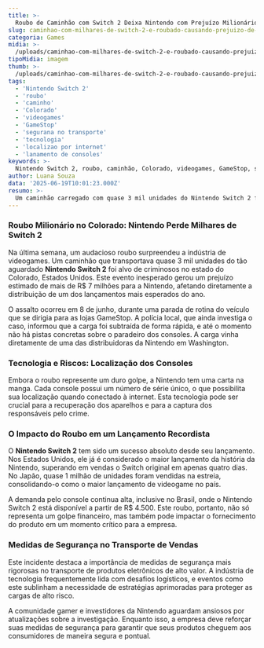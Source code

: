 ```yaml
---
title: >-
  Roubo de Caminhão com Switch 2 Deixa Nintendo com Prejuízo Milionário
slug: caminhao-com-milhares-de-switch-2-e-roubado-causando-prejuizo-de-mais-de-r-7-milhoes
categoria: Games
midia: >-
  /uploads/caminhao-com-milhares-de-switch-2-e-roubado-causando-prejuizo-de-mais-de-r-7-milhoes-thumb.webp
tipoMidia: imagem
thumb: >-
  /uploads/caminhao-com-milhares-de-switch-2-e-roubado-causando-prejuizo-de-mais-de-r-7-milhoes-thumb.webp
tags:
  - 'Nintendo Switch 2'
  - 'roubo'
  - 'caminho'
  - 'Colorado'
  - 'videogames'
  - 'GameStop'
  - 'segurana no transporte'
  - 'tecnologia'
  - 'localizao por internet'
  - 'lanamento de consoles'
keywords: >-
  Nintendo Switch 2, roubo, caminhão, Colorado, videogames, GameStop, segurança no transporte, tecnologia, localização por internet, lançamento de consoles
author: Luana Souza
data: '2025-06-19T10:01:23.000Z'
resumo: >-
  Um caminhão carregado com quase 3 mil unidades do Nintendo Switch 2 foi roubado no Colorado, gerando um prejuízo significativo para a Nintendo. O incidente levanta questões sobre a segurança no transporte de eletrônicos de alto valor.
---
```


### Roubo Milionário no Colorado: Nintendo Perde Milhares de Switch 2

Na última semana, um audacioso roubo surpreendeu a indústria de videogames. Um caminhão que transportava quase 3 mil unidades do tão aguardado **Nintendo Switch 2** foi alvo de criminosos no estado do Colorado, Estados Unidos. Este evento inesperado gerou um prejuízo estimado de mais de R$ 7 milhões para a Nintendo, afetando diretamente a distribuição de um dos lançamentos mais esperados do ano.

O assalto ocorreu em 8 de junho, durante uma parada de rotina do veículo que se dirigia para as lojas GameStop. A polícia local, que ainda investiga o caso, informou que a carga foi subtraída de forma rápida, e até o momento não há pistas concretas sobre o paradeiro dos consoles. A carga vinha diretamente de uma das distribuidoras da Nintendo em Washington.

### Tecnologia e Riscos: Localização dos Consoles

Embora o roubo represente um duro golpe, a Nintendo tem uma carta na manga. Cada console possui um número de série único, o que possibilita sua localização quando conectado à internet. Esta tecnologia pode ser crucial para a recuperação dos aparelhos e para a captura dos responsáveis pelo crime.

### O Impacto do Roubo em um Lançamento Recordista

O **Nintendo Switch 2** tem sido um sucesso absoluto desde seu lançamento. Nos Estados Unidos, ele já é considerado o maior lançamento da história da Nintendo, superando em vendas o Switch original em apenas quatro dias. No Japão, quase 1 milhão de unidades foram vendidas na estreia, consolidando-o como o maior lançamento de videogame no país.

A demanda pelo console continua alta, inclusive no Brasil, onde o Nintendo Switch 2 está disponível a partir de R$ 4.500. Este roubo, portanto, não só representa um golpe financeiro, mas também pode impactar o fornecimento do produto em um momento crítico para a empresa.

### Medidas de Segurança no Transporte de Vendas

Este incidente destaca a importância de medidas de segurança mais rigorosas no transporte de produtos eletrônicos de alto valor. A indústria de tecnologia frequentemente lida com desafios logísticos, e eventos como este sublinham a necessidade de estratégias aprimoradas para proteger as cargas de alto risco.

A comunidade gamer e investidores da Nintendo aguardam ansiosos por atualizações sobre a investigação. Enquanto isso, a empresa deve reforçar suas medidas de segurança para garantir que seus produtos cheguem aos consumidores de maneira segura e pontual.